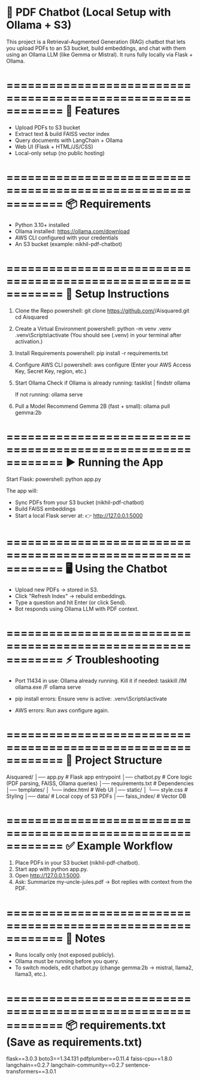 # 📄 PDF Chatbot (Local Setup with Ollama + S3)

This project is a Retrieval-Augmented Generation (RAG) chatbot that lets you upload PDFs to an S3 bucket, build embeddings, and chat with them using an Ollama LLM (like Gemma or Mistral). It runs fully locally via Flask + Ollama.

============================================================
🚀 Features
============================================================
- Upload PDFs to S3 bucket
- Extract text & build FAISS vector index
- Query documents with LangChain + Ollama
- Web UI (Flask + HTML/JS/CSS)
- Local-only setup (no public hosting)

============================================================
📦 Requirements
============================================================
- Python 3.10+ installed
- Ollama installed: https://ollama.com/download
- AWS CLI configured with your credentials
- An S3 bucket (example: nikhil-pdf-chatbot)

============================================================
🔧 Setup Instructions
============================================================

1. Clone the Repo
   powershell:
   git clone https://github.com/<your-repo>/Aisquared.git
   cd Aisquared

2. Create a Virtual Environment
   powershell:
   python -m venv .venv
   .venv\Scripts\activate
   (You should see (.venv) in your terminal after activation.)

3. Install Requirements
   powershell:
   pip install -r requirements.txt

4. Configure AWS CLI
   powershell:
   aws configure
   (Enter your AWS Access Key, Secret Key, region, etc.)

5. Start Ollama
   Check if Ollama is already running:
   tasklist | findstr ollama

   If not running:
   ollama serve

6. Pull a Model
   Recommend Gemma 2B (fast + small):
   ollama pull gemma:2b

============================================================
▶️ Running the App
============================================================

Start Flask:
   powershell:
   python app.py

The app will:
- Sync PDFs from your S3 bucket (nikhil-pdf-chatbot)
- Build FAISS embeddings
- Start a local Flask server at:
  👉 http://127.0.0.1:5000

============================================================
🖥️ Using the Chatbot
============================================================
- Upload new PDFs → stored in S3.
- Click "Refresh Index" → rebuild embeddings.
- Type a question and hit Enter (or click Send).
- Bot responds using Ollama LLM with PDF context.

============================================================
⚡ Troubleshooting
============================================================
- Port 11434 in use: Ollama already running.
  Kill it if needed:
  taskkill /IM ollama.exe /F
  ollama serve

- pip install errors:
  Ensure venv is active:
  .venv\Scripts\activate

- AWS errors:
  Run aws configure again.

============================================================
📂 Project Structure
============================================================
Aisquared/
│── app.py              # Flask app entrypoint
│── chatbot.py          # Core logic (PDF parsing, FAISS, Ollama queries)
│── requirements.txt    # Dependencies
│── templates/
│    └── index.html     # Web UI
│── static/
│    └── style.css      # Styling
│── data/               # Local copy of S3 PDFs
│── faiss_index/        # Vector DB

============================================================
✅ Example Workflow
============================================================
1. Place PDFs in your S3 bucket (nikhil-pdf-chatbot).
2. Start app with python app.py.
3. Open http://127.0.0.1:5000.
4. Ask:
   Summarize my-uncle-jules.pdf
   → Bot replies with context from the PDF.

============================================================
📌 Notes
============================================================
- Runs locally only (not exposed publicly).
- Ollama must be running before you query.
- To switch models, edit chatbot.py (change gemma:2b → mistral, llama2, llama3, etc.).

============================================================
📦 requirements.txt (Save as requirements.txt)
============================================================
flask==3.0.3
boto3==1.34.131
pdfplumber==0.11.4
faiss-cpu==1.8.0
langchain==0.2.7
langchain-community==0.2.7
sentence-transformers==3.0.1
